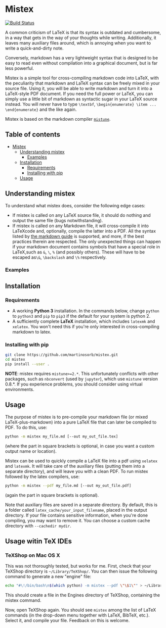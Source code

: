 # Mistex

[![Build Status](https://travis-ci.com/martinosorb/mistex.svg?branch=master)](https://travis-ci.com/martinosorb/mistex)

A common criticism of LaTeX is that its syntax is outdated and cumbersome, in a way that gets in the way of your thoughts while writing. Additionally, it leaves many auxiliary files around, which is annoying when you want to write a quick-and-dirty note.

Conversely, markdown has a very lightweight syntax that is designed to be easy to read even without compilation into a graphical document, but is far less powerful.

Mistex is a simple tool for cross-compiling markdown code into LaTeX, with the peculiarity that markdown and LaTeX syntax can be freely mixed in your source file. Using it, you will be able to write markdown and turn it into a LaTeX-style PDF document. If you need the full power or LaTeX, you can simply use a little bit of markdown as syntactic sugar in your LaTeX source instead. You will never have to type `\textbf`, `\begin{enumerate} \item ... \end{enumerate}` and the like again.

Mistex is based on the markdown compiler [`mistune`](https://github.com/lepture/mistune/).

## Table of contents

- [Mistex](#mistex)
  * [Understanding mistex](#understanding-mistex)
    + [Examples](#examples)
  * [Installation](#installation)
    + [Requirements](#requirements)
    + [Installing with pip](#installing-with-pip)
  * [Usage](#usage)

## Understanding mistex

To understand what mistex does, consider the following edge cases:
- If mistex is called on any LaTeX source file, it should do nothing and output the same file (bugs notwithstanding).
- If mistex is called on any Markdown file, it will cross-compile it into LaTeXcode and, optionally, compile the latter into a PDF. All the syntax listed by [the markdown guide](https://www.markdownguide.org/basic-syntax) is supported, and more, if the best practices therein are respected. The only unexpected things can happen if your markdown document contains symbols that have a special role in LaTeX,such as `&`, `\`, `%` (and possibly others). These will have to be escaped as`\&`, `\backslash` and `\%` respectively.

### Examples

## Installation

### Requirements
- A working **Python 3** installation. In the commands below, change `python` to `python3` and `pip` to `pip3` if the default for your system is python 2.
- A sufficiently complete **LaTeX** installation, which includes `latexmk` and `xelatex`. You won't need this if you're only interested in cross-compiling markdown to latex.

### Installing with pip
```bash
git clone https://github.com/martinosorb/mistex.git
cd mistex
pip install --user .
```

**NOTE**: mistex requires `mistune>=2.*`. This unfortunately conflicts with other packages, such as `nbconvert` (used by `jupyter`), which use `mistune` version 0.8.*. If you experience problems, you should consider using virtual environments.

## Usage

The purpose of mistex is to pre-compile your markdown file (or mixed LaTeX-plus-markdown) into a pure LaTeX file that can later be compiled to PDF. To do this, use:
```bash
python -m mistex my_file.md [--out my_out_file.tex]
```
(where the part in square brackets is optional, in case you want a custom output name or location).

Mistex can be used to quickly compile a LaTeX file into a pdf using `xelatex` and `latexmk`.
It will take care of the auxiliary files (putting them into a separate directory), and will leave you with a clean PDF.
To run mistex followed by the latex compilers, use:
```bash
python -m mistex --pdf my_file.md [--out my_out_file.pdf]
```
(again the part in square brackets is optional).

Note that auxiliary files are saved in a separate directory. By default, this
is a folder called `latex_cache/your_input_filename`, placed in the output directory.
If your file contains sensitive information, when you're done compiling, you may want to remove it. You can choose a custom cache directory with `--cachedir mydir`.

## Usage witin TeX IDEs

### TeXShop on Mac OS X

This was not thoroughly tested, but works for me. First, check that your TeXShop directory is `~/Library/TeXShop/`. You can then issue the following command to generate a new "engine" file:
```bash
echo "#\!/bin/bash\n$(which python) -m mistex --pdf \"\$1\"" > ~/Library/TeXShop/Engines/mistex.engine
```
This should create a file in the Engines directory of TeXShop, containing the mistex command.

Now, open TeXShop again. You should see `mistex` among the list of LaTeX commands (in the drop-down menu together with LaTeX, BibTeX, etc.). Select it, and compile your file. Feedback on this is welcome.
